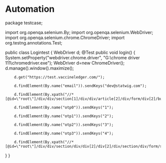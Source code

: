 # Automation
package testcase;

import org.openqa.selenium.By;
import org.openqa.selenium.WebDriver;
import org.openqa.selenium.chrome.ChromeDriver;
import org.testng.annotations.Test;

public class Logintest {
	WebDriver d;
  @Test
  public void login() {
	  System.setProperty("webdriver.chrome.driver", "G:\\chrome driver 111\\chromedriver.exe");
		WebDriver d=new ChromeDriver();
		d.manage().window().maximize();  
		
		d.get("https://test.vaccineledger.com/");
		
		d.findElement(By.name("email")).sendKeys("dev@statwig.com");
		
		d.findElement(By.xpath("//*[@id=\"root\"]/div/div/section[1]/div/div/article[2]/div/form/div[2]/button")).click();
		
		d.findElement(By.name("otp0")).sendKeys("1");
		
		d.findElement(By.name("otp1")).sendKeys("2");
		
		d.findElement(By.name("otp2")).sendKeys("3");
		
		d.findElement(By.name("otp3")).sendKeys("4");
		
		d.findElement(By.xpath("//*[@id=\"root\"]/div/div/section/div/div[2]/div[2]/div/section/div/form/section[2]/button")).click();
}
}
